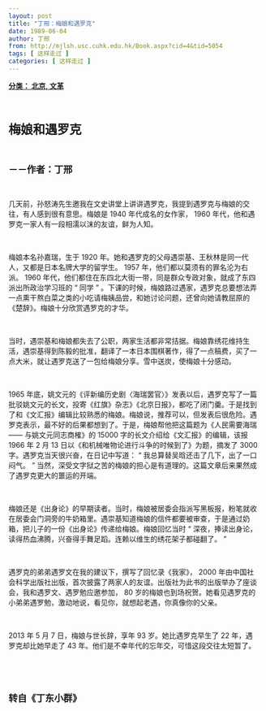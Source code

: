 ```yaml
---
layout: post
title: "丁邢：梅娘和遇罗克"
date: 1989-06-04
author: 丁邢
from: http://mjlsh.usc.cuhk.edu.hk/Book.aspx?cid=4&tid=5054
tags: [ 这样走过 ]
categories: [ 这样走过 ]
---
```


<div style="margin: 15px 10px 10px 0px;">
 <div>
  <span id="ctl00_ContentPlaceHolder1_chapter1_SubjectLabel" style="font-weight:bold;text-decoration:underline;">
   分类： 北京, 文革
  </span>
 </div>
 <p class="p1">
  <b>
   <font size="5">
    <span class="s1">
    </span>
    <br/>
   </font>
  </b>
 </p>
 <p class="p2">
  <span class="s1">
   <b>
    <font size="5">
     梅娘和遇罗克
    </font>
   </b>
  </span>
 </p>
 <p class="p1">
  <b>
   <font size="4">
    <span class="s1">
    </span>
    <br/>
   </font>
  </b>
 </p>
 <p class="p2">
  <span class="s1">
   <b>
    <font size="4">
     －－作者：丁邢
    </font>
   </b>
  </span>
 </p>
 <p class="p1">
  <span class="s1">
  </span>
  <br/>
 </p>
 <p class="p2">
  <span class="s1">
   几天前，孙怒涛先生邀我在文史讲堂上讲讲遇罗克，我提到遇罗克与梅娘的交往，有人感到很有意思。梅娘是
  </span>
  <span class="s2">
   1940
  </span>
  <span class="s1">
   年代成名的女作家，
  </span>
  <span class="s2">
   1960
  </span>
  <span class="s1">
   年代，他和遇罗克一家人有一段相濡以沫的友谊，鲜为人知。
  </span>
 </p>
 <p class="p1">
  <span class="s1">
  </span>
  <br/>
 </p>
 <p class="p2">
  <span class="s1">
   梅娘本名孙嘉瑞，生于
  </span>
  <span class="s2">
   1920
  </span>
  <span class="s1">
   年。她和遇罗克的父母遇崇基、王秋林是同一代人，又都是日本名牌大学的留学生。
  </span>
  <span class="s2">
   1957
  </span>
  <span class="s1">
   年，他们都以莫须有的罪名沦为右派。
  </span>
  <span class="s2">
   1960
  </span>
  <span class="s1">
   年代，他们都住在东四北大街一带，同是群众专政对象，就成了东四派出所政治学习班的
  </span>
  <span class="s2">
   “
  </span>
  <span class="s1">
   同学
  </span>
  <span class="s2">
   ”
  </span>
  <span class="s1">
   。下课的时候，梅娘路过遇家，遇罗克总要想法弄一点熏干熬白菜之类的小吃请梅姨品尝，和她讨论问题，还曾向她请教屈原的《楚辞》。梅娘十分欣赏遇罗克的才华。
  </span>
 </p>
 <p class="p1">
  <span class="s1">
  </span>
  <br/>
 </p>
 <p class="p2">
  <span class="s1">
   当时，遇崇基和梅娘都失去了公职，两家生活都非常拮据。梅娘靠绣花维持生活，遇崇基得到陈毅的批准，翻译了一本日本围棋著作，得了一点稿费，买了一点大米，就让遇罗克送了一包给梅娘分享。雪中送炭，使梅娘十分感动。
  </span>
 </p>
 <p class="p1">
  <span class="s1">
  </span>
  <br/>
 </p>
 <p class="p2">
  <span class="s2">
   1965
  </span>
  <span class="s1">
   年底，姚文元的《评新编历史剧〈海瑞罢官〉》发表以后，遇罗克写了一篇批驳姚文元的长文，投寄《红旗》杂志》《北京日报》，都吃了闭门羹。于是找到了和《文汇报》编辑比较熟悉的梅娘。梅娘说，推荐可以，但发表后很危险。遇罗克表示，最不好的后果都想到了。于是，梅娘帮他把这篇题为《人民需要海瑞
  </span>
  <span class="s2">
   ――
  </span>
  <span class="s1">
   与姚文元同志商榷》的
  </span>
  <span class="s2">
   15000
  </span>
  <span class="s1">
   字的长文介绍给《文汇报》的编辑，该报
  </span>
  <span class="s2">
   1966
  </span>
  <span class="s1">
   年
  </span>
  <span class="s2">
   2
  </span>
  <span class="s1">
   月
  </span>
  <span class="s2">
   13
  </span>
  <span class="s1">
   日以《和机械唯物论进行斗争的时候到了》为题，摘发了
  </span>
  <span class="s2">
   3000
  </span>
  <span class="s1">
   字。遇罗克当天很兴奋，在日记中写道：
  </span>
  <span class="s2">
   “
  </span>
  <span class="s1">
   我总算替吴晗还击了几下，出了一口闷气。
  </span>
  <span class="s2">
   ”
  </span>
  <span class="s1">
   当然，深受文字狱之苦的梅娘的担心是有道理的。这篇文章后来果然成了遇罗克更大的噩运的开端。
  </span>
 </p>
 <p class="p1">
  <span class="s1">
  </span>
  <br/>
 </p>
 <p class="p2">
  <span class="s1">
   梅娘还是《出身论》的早期读者。当时，梅娘被居委会指派写黑板报，粉笔就收在居委会门洞旁的牛奶箱里。遇崇基知道梅娘的信件都要被审查，于是通过奶箱，把儿子的一份《出身论》传递给梅娘。梅娘回忆当时
  </span>
  <span class="s2">
   “
  </span>
  <span class="s1">
   深夜，捧读出身论，读得热血沸腾，兴奋得手舞足蹈。连赖以维生的绣花架子都碰翻了。
  </span>
  <span class="s2">
   ”
  </span>
 </p>
 <p class="p1">
  <span class="s1">
  </span>
  <br/>
 </p>
 <p class="p2">
  <span class="s1">
   遇罗克的弟弟遇罗文在我的建议下，撰写了回忆录《我家》，
  </span>
  <span class="s2">
   2000
  </span>
  <span class="s1">
   年由中国社会科学出版社出版，首次披露了两家人的友谊。出版社为此书的出版举办了座谈会，我和遇罗文、遇罗勉应邀参加，
  </span>
  <span class="s2">
   80
  </span>
  <span class="s1">
   岁的梅娘也到场祝贺。她看见遇罗克的小弟弟遇罗勉，激动地说，看见你，就想起老遇，你真像你的父亲。
  </span>
 </p>
 <p class="p1">
  <span class="s1">
  </span>
  <br/>
 </p>
 <p class="p2">
  <span class="s2">
   2013
  </span>
  <span class="s1">
   年
  </span>
  <span class="s2">
   5
  </span>
  <span class="s1">
   月
  </span>
  <span class="s2">
   7
  </span>
  <span class="s1">
   日，梅娘与世长辞，享年
  </span>
  <span class="s2">
   93
  </span>
  <span class="s1">
   岁。她比遇罗克早生了
  </span>
  <span class="s2">
   22
  </span>
  <span class="s1">
   年，遇罗克却比她早走了
  </span>
  <span class="s2">
   43
  </span>
  <span class="s1">
   年。他们是不幸年代的忘年交，可惜这段交往太短暂了。
  </span>
 </p>
 <p class="p1">
  <span class="s1">
  </span>
  <br/>
 </p>
 <p class="p1">
  <b>
   <font size="4">
    <span class="s1">
    </span>
    <br/>
   </font>
  </b>
 </p>
 <p class="p2">
  <span class="s1">
   <b>
    <font size="4">
     转自《丁东小群》
    </font>
   </b>
  </span>
 </p>
</div>

